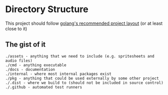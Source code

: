 # Directory Structure
This project should follow [golang's recommended project layout](https://github.com/golang-standards/project-layout) (or at least close to it)

## The gist of it
```
./assets - anything that we need to include (e.g. spritesheets and audio files)
./cmd - anything executable
./docs - documentation
./internal - where most internal packages exist
./pkg - anything that could be used externally by some other project
./.dist - where we build to (should not be included in source control)
./.github - automated test runners
```